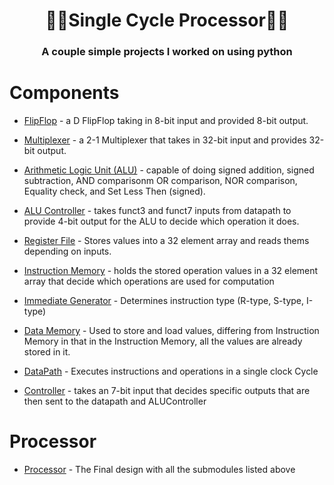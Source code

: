 # <h1 align = "center">🧑‍🎓Single Cycle Processor🧑‍🎓

<h3 align = "center">A couple simple projects I worked on using python

# Components
- [FlipFlop](lab5_koganti1_Anoop_Koganti/FlipFlop.v) - a D FlipFlop taking in 8-bit input and provided 8-bit output.

- [Multiplexer](lab5_koganti1_Anoop_Koganti/Mux.v) - a 2-1 Multiplexer that takes in 32-bit input and provides 32-bit output.

- [Arithmetic Logic Unit (ALU)](lab5_koganti1_Anoop_Koganti/ALU.v) - capable of doing signed addition, signed subtraction, AND comparisonm OR comparison, NOR comparison, Equality check, and Set Less Then (signed).

- [ALU Controller](lab5_koganti1_Anoop_Koganti/ALUController.v) - takes funct3 and funct7 inputs from datapath to provide 4-bit output for the ALU to decide which operation it does.

- [Register File](lab5_koganti1_Anoop_Koganti/RegFile.v) - Stores values into a 32 element array and reads thems depending on inputs.

- [Instruction Memory](lab5_koganti1_Anoop_Koganti/InstMem.v) - holds the stored operation values in a 32 element array that decide which operations are used for computation

- [Immediate Generator](lab5_koganti1_Anoop_Koganti/ImmGen.v) - Determines instruction type (R-type, S-type, I-type)

- [Data Memory](lab5_koganti1_Anoop_Koganti/DataMem.v) - Used to store and load values, differing from Instruction Memory in that in the Instruction Memory, all the values are already stored in it.

- [DataPath](lab5_koganti1_Anoop_Koganti/Datapath.v) - Executes instructions and operations in a single clock Cycle

- [Controller](lab5_koganti1_Anoop_Koganti/Controller.v) - takes an 7-bit input that decides specific outputs that are then sent to the datapath and ALUController

# Processor 

- [Processor](lab5_koganti1_Anoop_Koganti/processor.v) - The Final design with all the submodules listed above
